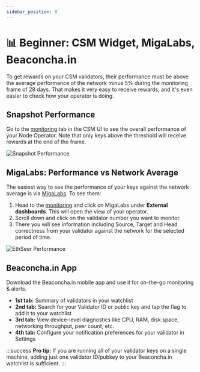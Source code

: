 ```yaml
---
sidebar_position: 0
---
```


# 📊 Beginner: CSM Widget, MigaLabs, Beaconcha.in

To get rewards on your CSM validators, their performance must be above the average performance of the network minus 5% during the monitoring frame of 28 days. That makes it very easy to receive rewards, and it's even easier to check how your operator is doing.

## Snapshot Performance

Go to the [monitoring](https://csm.lido.fi/monitoring) tab in the CSM UI to see the overall performance of your Node Operator. Note that only keys above the threshold will receive rewards at the end of the frame.

![Snapshot Performance](/img/csm-guide/beginner-1.png)

## MigaLabs: Performance vs Network Average

The easiest way to see the performance of your keys against the network average is via [MigaLabs](https://migalabs.io/lido-csm). To see them:

1. Head to the [monitoring](https://csm.lido.fi/monitoring) and click on MigaLabs under **External dashboards**. This will open the view of your operator.  
2. Scroll down and click on the validator number you want to monitor.  
3. There you will see information including Source, Target and Head correctness from your validator against the network for the selected period of time.

![EthSeer Performance](/img/csm-guide/beginner-2.png)

## Beaconcha.in App

Download the Beaconcha.in mobile app and use it for on-the-go monitoring & alerts.

- **1st tab:** Summary of validators in your watchlist  
- **2nd tab:** Search for your Validator ID or public key and tap the flag to add it to your watchlist  
- **3rd tab:** View device-level diagnostics like CPU, RAM, disk space, networking throughput, peer count, etc.  
- **4th tab:** Configure your notification preferences for your validator in Settings  

:::success
**Pro tip:** If you are running all of your validator keys on a single machine, adding just one validator ID/pubkey to your Beaconcha.in watchlist is sufficient.
:::